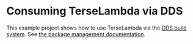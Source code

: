 # Consuming TerseLambda via DDS

This example project shows how to use TerseLambda via the [DDS build system](https://github.com/vector-of-bool/dds).
See [the package management documentation](/docs/package-management.md#dds).
